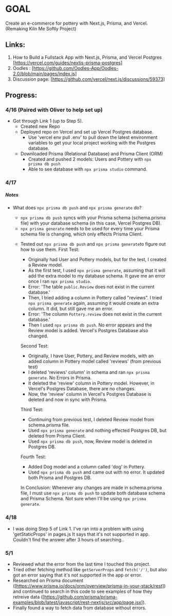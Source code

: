 # GOAL
Create an e-commerce for pottery with Next.js, Prisma, and Vercel. 
(Remaking Kiln Me Softly Project)

## Links:
1) How to Build a Fullstack App with Next.js, Prisma, and Vercel Postgres [https://vercel.com/guides/nextjs-prisma-postgres]
2) Oodles : [https://github.com/Oodles-App/Oodles-2.0/blob/main/pages/index.js]
3) Discussion page:  [https://github.com/vercel/next.js/discussions/59373]

## Progress:
### 4/16 (Paired with Oliver to help set up)
- Got through Link 1 (up to Step 5). 
    - Created new Repo
    - Deployed repo on Vercel and set up Vercel Postgres database. 
        - Use 'vercel env pull .env' to pull down the latest environment variables to get your local project working with the Postgres database.
    - Downloaded Prisma (Relational Database) and Prisma Client (ORM)
        - Created and pushed 2 models: Users and Pottery with `npx prisma db push`
        - Able to see database with `npx prisma studio` command.

### 4/17
##### Notes
- What does `npx prisma db push` and `npx prisma generate` do? 
    - `npx prisma db push` syncs with your Prisma schema (schema.prisma file) with your database schema (in this case, Vercel Postgres DB). 
    - `npx prisma generate` needs to be used for every time your Prisma schema file is changing, which only effects Prisma Client.

    * Tested out `npx prisma db push` and `npx prisma generate`to figure out how to use them. 
        First Test:
        - Originally had User and Pottery models, but for the test, I created a Review model.
        - As the first test, I used `npx prisma generate`, assuming that it will add the extra model to my database schema. It gave me an error once I ran `npx prisma studio`. 
        - Error: 'The table `public.Review` does not exist in the current database.'
        - Then, I tried adding a column in Pottery called "reviews". I tried `npx prisma generate` again, assuming it would create an extra column. It did, but still gave me an error.
        - Error: 'The column `Pottery.review` does not exist in the current database.' 
        - Then I used `npx prisma db push`. No error appears and the Review model is added. Vercel's Postgres Database also changed. 
        
        Second Test:
        - Originally, I have User, Pottery, and Review models, with an added column in Pottery model called 'reviews' (from previous test)
        - I deleted 'reviews' column' in schema and ran `npx prisma generate`. No Errors in Prisma.
        - It deleted the 'review' column in Pottery model. However, in Vercel's Postgres Database, there are no changes. 
        - Now, the 'review' column in Vercel's Postgres Database is deleted and now in sync with Prisma. 

        Third Test:
        - Continuing from previous test, I deleted Review model from schema.prisma file. 
        - Used `npx prisma generate` and nothing effected Postgres DB, but deleted from Prisma Client.
        - Used `npx prisma db push`, now, Review model is deleted in Postgres DB.

        Fourth Test:
        - Added Dog model and a column called 'dog' in Pottery. 
        - Used `npx prisma db push` and came out with no error. It updated both Prisma and Postgres DB. 

        In Conclusion: 
        Whenever any changes are made in schema.prisma file, I must use `npx prisma db push` to update both database schema and Prisma Schema. Not sure when I'll be using `npx prisma generate`. 

### 4/18
 - I was doing Step 5 of Link 1. I've ran into a problem with using 'getStaticProps' in pages.js It says that it's not supported in app. Couldn't find the answer after 3 hours of searching..

 ### 5/1
- Reviewed what the error from the last time I touched this project. 
- Tried other fetching method like `getServerProps` and `fetch('/')`, but also got an error saying that it's not supported in the app or error. 
- Researched on Prisma document ([https://www.prisma.io/docs/orm/overview/prisma-in-your-stack/rest]) and continued to search in this code to see examples of how they retreive data ([https://github.com/prisma/prisma-examples/blob/latest/javascript/rest-nextjs/src/app/page.jsx]). 
- Finally found a way to fetch data from database without errors. 